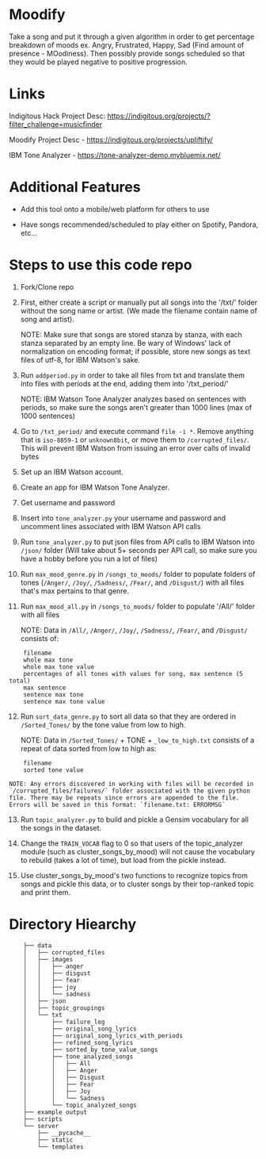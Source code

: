 # Moodify
Take a song and put it through a given algorithm in order to get percentage breakdown of moods ex. Angry, Frustrated, Happy, Sad (Find amount of presence - MOodiness). Then possibly provide songs scheduled so that they would be played negative to positive progression.

# Links
Indigitous Hack Project Desc: https://indigitous.org/projects/?filter_challenge=musicfinder

Moodify Project Desc - https://indigitous.org/projects/upliftify/

IBM Tone Analyzer - https://tone-analyzer-demo.mybluemix.net/

# Additional Features
- Add this tool onto a mobile/web platform for others to use

- Have songs recommended/scheduled to play either on Spotify, Pandora, etc...

# Steps to use this code repo
1. Fork/Clone repo

2. First, either create a script or manually put all songs into the '/txt/' folder without the song name or artist. (We made the filename contain name of song and artist). 
	
	NOTE: Make sure that songs are stored stanza by stanza, with each stanza separated by an empty line. Be wary of Windows' lack of normalization on encoding format; if possible, store new songs as text files of utf-8, for IBM Watson's sake.

3. Run `addperiod.py` in order to take all files from txt and translate them into files with periods at the end, adding them into '/txt_period/'

	NOTE: IBM Watson Tone Analyzer analyzes based on sentences with periods, so make sure the songs aren't greater than 1000 lines (max of 1000 sentences)

4. Go to `/txt_period/` and execute command `file -i *`. Remove anything that is `iso-8859-1` or `unknown8bit`, or move them to `/corrupted_files/`. This will prevent IBM Watson from issuing an error over calls of invalid bytes

5. Set up an IBM Watson account.

6. Create an app for IBM Watson Tone Analyzer.

7. Get username and password

8. Insert into `tone_analyzer.py` your username and password and uncomment lines associated with IBM Watson API calls

9. Run `tone_analyzer.py` to put json files from API calls to IBM Watson into `/json/` folder (Will take about 5+ seconds per API call, so make sure you have a hobby before you run a lot of files)

10. Run `max_mood_genre.py` in `/songs_to_moods/` folder to populate folders of tones (`/Anger/`, `/Joy/`, `/Sadness/`, `/Fear/`, and `/Disgust/`) with all files that's max pertains to that genre.

11. Run `max_mood_all.py` in `/songs_to_moods/` folder to populate '/All/' folder with all files

	NOTE: Data in `/All/`, `/Anger/`, `/Joy/`, `/Sadness/`, `/Fear/`, and `/Disgust/` consists of:
```
	filename
	whole max tone
	whole max tone value
	percentages of all tones with values for song, max sentence (5 total)
	max sentence
	sentence max tone
	sentence max tone value
```

12. Run `sort_data_genre.py` to sort all data so that they are ordered in `/Sorted_Tones/` by the tone value from low to high.

	NOTE: Data in `/Sorted_Tones/` + TONE + `_low_to_high.txt` consists of a repeat of data sorted from low to high as:
```
	filename
	sorted tone value
```

	NOTE: Any errors discovered in working with files will be recorded in `/corrupted_files/failures/` folder associated with the given python file. There may be repeats since errors are appended to the file. Errors will be saved in this format: `filename.txt: ERRORMSG`

13. Run `topic_analyzer.py` to build and pickle a Gensim vocabulary for all the songs in the dataset.

14. Change the `TRAIN_VOCAB` flag to 0 so that users of the topic_analyzer module (such as cluster_songs_by_mood) will not cause the vocabulary to rebuild (takes a lot of time), but load from the pickle instead.

15. Use cluster_songs_by_mood's two functions to recognize topics from songs and pickle this data, or to cluster songs by their top-ranked topic and print them.


# Directory Hiearchy

```
	├── data
	│   ├── corrupted_files
	│   ├── images
	│   │   ├── anger
	│   │   ├── disgust
	│   │   ├── fear
	│   │   ├── joy
	│   │   └── sadness
	│   ├── json
	│   ├── topic_groupings
	│   └── txt
	│       ├── failure_log
	│       ├── original_song_lyrics
	│       ├── original_song_lyrics_with_periods
	│       ├── refined_song_lyrics
	│       ├── sorted_by_tone_value_songs
	│       ├── tone_analyzed_songs
	│       │   ├── All
	│       │   ├── Anger
	│       │   ├── Disgust
	│       │   ├── Fear
	│       │   ├── Joy
	│       │   └── Sadness
	│       └── topic_analyzed_songs
	├── example output
	├── scripts
	└── server
	    ├── __pycache__
	    ├── static
	    └── templates
```

